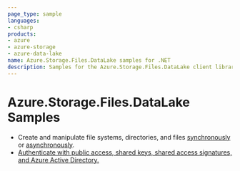 ```yaml
---
page_type: sample
languages:
- csharp
products:
- azure
- azure-storage
- azure-data-lake
name: Azure.Storage.Files.DataLake samples for .NET
description: Samples for the Azure.Storage.Files.DataLake client library
---
```


# Azure.Storage.Files.DataLake Samples

- Create and manipulate file systems, directories, and files [synchronously](https://github.com/Azure/azure-sdk-for-net/blob/main/sdk/storage/Azure.Storage.Files.DataLake/samples/Sample01a_HelloWorld.cs) or [asynchronously](https://github.com/Azure/azure-sdk-for-net/blob/main/sdk/storage/Azure.Storage.Files.DataLake/samples/Sample01b_HelloWorldAsync.cs).
- [Authenticate with public access, shared keys, shared access signatures, and Azure Active Directory.](https://github.com/Azure/azure-sdk-for-net/blob/main/sdk/storage/Azure.Storage.Files.DataLake/samples/Sample02_Auth.cs)
